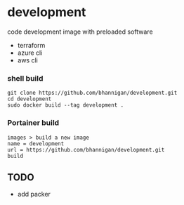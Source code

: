 # development
code development image with preloaded software<br>

- terraform<br>
- azure cli<br>
- aws cli<br>

### shell build
    git clone https://github.com/bhannigan/development.git
    cd development
    sudo docker build --tag development .

### Portainer build
    images > build a new image
    name = development
    url = https://github.com/bhannigan/development.git
    build

## TODO
- add packer
